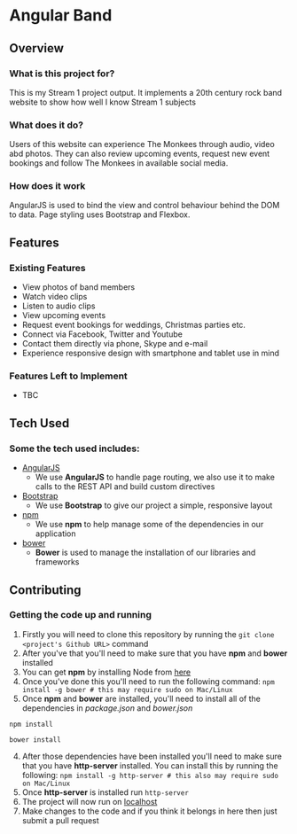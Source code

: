 # Angular Band

## Overview

### What is this project for?

This is my Stream 1 project output. It implements a 20th century rock band website to show how well I know Stream 1 subjects

### What does it do?

Users of this website can experience The Monkees through audio, video abd photos. They can also review upcoming events, request new event bookings and follow The Monkees in available social media.

### How does it work

AngularJS is used to bind the view and control behaviour behind the DOM to data. Page styling uses Bootstrap and Flexbox.

## Features

### Existing Features
- View photos of band members
- Watch video clips
- Listen to audio clips
- View upcoming events
- Request event bookings for weddings, Christmas parties etc.
- Connect via Facebook, Twitter and Youtube
- Contact them directly via phone, Skype and e-mail
- Experience responsive design with smartphone and tablet use in mind

### Features Left to Implement
- TBC
 
## Tech Used

### Some the tech used includes:
- [AngularJS](https://angularjs.org/)
	- We use **AngularJS** to handle page routing, we also use it to make calls to the REST API and build custom directives
- [Bootstrap](http://getbootstrap.com/)
	- We use **Bootstrap** to give our project a simple, responsive layout
- [npm](https://www.npmjs.com/)
	- We use **npm** to help manage some of the dependencies in our application
- [bower](https://bower.io/)
	- **Bower** is used to manage the installation of our libraries and frameworks
 
## Contributing

### Getting the code up and running
1. Firstly you will need to clone this repository by running the ```git clone <project's Github URL>``` command
2. After you've that you'll need to make sure that you have **npm** and **bower** installed
  1. You can get **npm** by installing Node from [here](https://nodejs.org/en/)
  2. Once you've done this you'll need to run the following command:
  	 `npm install -g bower # this may require sudo on Mac/Linux`
3. Once **npm** and **bower** are installed, you'll need to install all of the dependencies in *package.json* and *bower.json*
  ```
  npm install

  bower install
  ```
4. After those dependencies have been installed you'll need to make sure that you have **http-server** installed. You can install this by running the following: ```npm install -g http-server # this also may require sudo on Mac/Linux```
5. Once **http-server** is installed run ```http-server```
6. The project will now run on [localhost](http://127.0.0.1:8080)
7. Make changes to the code and if you think it belongs in here then just submit a pull request
